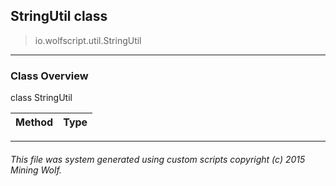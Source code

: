 ## StringUtil __class__

>io.wolfscript.util.StringUtil

---

### Class Overview

class StringUtil

Method | Type   
--- | :--- 



---



###### This file was system generated using custom scripts copyright (c) 2015 Mining Wolf.
	

